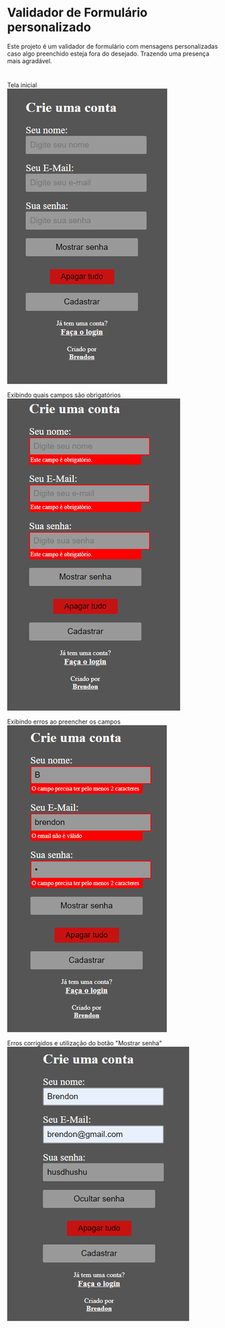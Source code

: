 # Validador de Formulário personalizado

Este projeto é um validador de formulário com mensagens personalizadas caso algo preenchido esteja fora do desejado. Trazendo uma presença mais agradável.

#

Tela inicial<br>
<img src="images/img1.png">

Exibindo quais campos são obrigatórios<br>
<img src="images/img2.png">

Exibindo erros ao preencher os campos<br>
<img src="images/img3.png">

Erros corrigidos e utilização do botão "Mostrar senha"<br>
<img src="images/img4.png">
